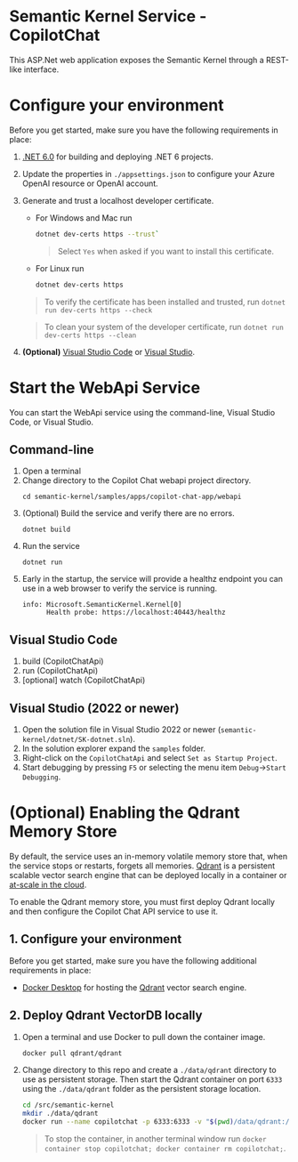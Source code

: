 # Semantic Kernel Service - CopilotChat
This ASP.Net web application exposes the Semantic Kernel through a REST-like interface.

# Configure your environment
Before you get started, make sure you have the following requirements in place:
1. [.NET 6.0](https://dotnet.microsoft.com/en-us/download/dotnet/6.0) for building and deploying .NET 6 projects.
1. Update the properties in `./appsettings.json` to configure your Azure OpenAI resource or OpenAI account.
1. Generate and trust a localhost developer certificate.
   - For Windows and Mac run
     ```bash
     dotnet dev-certs https --trust`
     ```
     > Select `Yes` when asked if you want to install this certificate.
   - For Linux run
     ```bash
     dotnet dev-certs https
     ```

   > To verify the certificate has been installed and trusted, run `dotnet run dev-certs https --check`

   > To clean your system of the developer certificate, run `dotnet run dev-certs https --clean`

1. **(Optional)** [Visual Studio Code](http://aka.ms/vscode) or [Visual Studio](http://aka.ms/vsdownload).

# Start the WebApi Service
You can start the WebApi service using the command-line, Visual Studio Code, or Visual Studio.
## Command-line
1. Open a terminal
1. Change directory to the Copilot Chat webapi project directory.
   ```
   cd semantic-kernel/samples/apps/copilot-chat-app/webapi
   ```
1. (Optional) Build the service and verify there are no errors.
   ```
   dotnet build
   ```
1. Run the service
   ```
   dotnet run
   ```
1. Early in the startup, the service will provide a healthz endpoint you can use in a web browser to verify
   the service is running.
   ```
   info: Microsoft.SemanticKernel.Kernel[0]
         Health probe: https://localhost:40443/healthz
   ```

## Visual Studio Code
1. build (CopilotChatApi)
2. run (CopilotChatApi)
3. [optional] watch (CopilotChatApi)

## Visual Studio (2022 or newer)
1. Open the solution file in Visual Studio 2022 or newer (`semantic-kernel/dotnet/SK-dotnet.sln`).
1. In the solution explorer expand the `samples` folder.
1. Right-click on the `CopilotChatApi` and select `Set as Startup Project`.
1. Start debugging by pressing `F5` or selecting the menu item `Debug`->`Start Debugging`.

# (Optional) Enabling the Qdrant Memory Store
By default, the service uses an in-memory volatile memory store that, when the service stops or restarts, forgets all memories.
[Qdrant](https://github.com/qdrant/qdrant) is a persistent scalable vector search engine that can be deployed locally in a container or [at-scale in the cloud](https://github.com/Azure-Samples/qdrant-azure).

To enable the Qdrant memory store, you must first deploy Qdrant locally and then configure the Copilot Chat API service to use it.

## 1. Configure your environment
Before you get started, make sure you have the following additional requirements in place:
- [Docker Desktop](https://www.docker.com/products/docker-desktop) for hosting the [Qdrant](https://github.com/qdrant/qdrant) vector search engine.

## 2. Deploy Qdrant VectorDB locally
1. Open a terminal and use Docker to pull down the container image.
    ```bash
    docker pull qdrant/qdrant
    ```

1. Change directory to this repo and create a `./data/qdrant` directory to use as persistent storage.
    Then start the Qdrant container on port `6333` using the `./data/qdrant` folder as the persistent storage location.

    ```bash
    cd /src/semantic-kernel
    mkdir ./data/qdrant
    docker run --name copilotchat -p 6333:6333 -v "$(pwd)/data/qdrant:/qdrant/storage" qdrant/qdrant
    ```
    > To stop the container, in another terminal window run `docker container stop copilotchat; docker container rm copilotchat;`.
